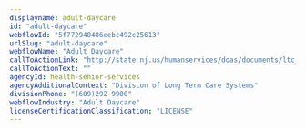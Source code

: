 ```yaml
---
displayname: adult-daycare
id: "adult-daycare"
webflowId: "5f772948486eebc492c25613"
urlSlug: "adult-daycare"
webflowName: "Adult Daycare"
callToActionLink: "http://state.nj.us/humanservices/doas/documents/ltc_guide_intro.pdf"
callToActionText: ""
agencyId: health-senior-services
agencyAdditionalContext: "Division of Long Term Care Systems"
divisionPhone: "(609)292-9900"
webflowIndustry: "Adult Daycare"
licenseCertificationClassification: "LICENSE"
---
```

